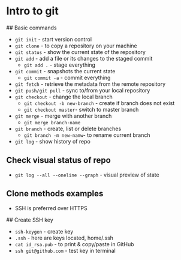 # Intro to git

## Basic commands
* `git init` - start version control
* `git clone` - to copy a repository on your machine
* `git status` - show the current state of the repository
* `git add` - add a file or its changes to the staged commit
    * `git add .` - stage everything
* `git commit` - snapshots the current state
    * `git commit -a` - commit everything
* `git fetch` - retrieve the metadata from the remote repository
* `git push/git pull` - sync to/from your local repository
* `git checkout` - change the local branch
    * `git checkout -b new-branch` - create if branch does not exist
    * `git checkout master`- switch to master branch
* `git merge` - merge with another branch
    * `git merge branch-name`
* `git branch` - create, list or delete branches
    * `git branch -m new-namw`- to rename current branch
* `git log` - show history of repo

## Check visual status of repo
* `git log --all --oneline --graph` - visual preview of state


## Clone methods examples
* SSH is preferred over HTTPS


## Create SSH key
* `ssh-keygen` - create key 
* `.ssh` - here are keys located, home/.ssh
* `cat id_rsa.pub` - to print & copy/paste in GitHub
* `ssh git@github.com` - test key in terminal
